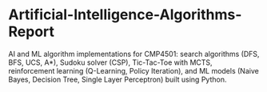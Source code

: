 # Artificial-Intelligence-Algorithms-Report
AI and ML algorithm implementations for CMP4501: search algorithms (DFS, BFS, UCS, A*), Sudoku solver (CSP), Tic-Tac-Toe with MCTS, reinforcement learning (Q-Learning, Policy Iteration), and ML models (Naive Bayes, Decision Tree, Single Layer Perceptron) built using Python.
